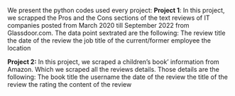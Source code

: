 We present the python codes used every project:
**Project 1**: In this project, we scrapped the Pros and the Cons sections of the text reviews of IT companies posted from March 2020 till September 2022 from Glassdoor.com.
The data point sextrated are the following:
The review title
the date of the review
the job title of the current/former employee
the location

**Project 2:** In this project, we scraped a children’s book’ information from Amazon. Which we scraped all the reviews details. Those details are the following: 
The book title
the username
the date of the review
the title of the review
the rating
the content of the review
